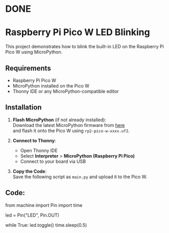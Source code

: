 # DONE
# Raspberry Pi Pico W LED Blinking

This project demonstrates how to blink the built-in LED on the Raspberry Pi Pico W using MicroPython.

## Requirements

- Raspberry Pi Pico W
- MicroPython installed on the Pico W
- Thonny IDE or any MicroPython-compatible editor

## Installation

1. **Flash MicroPython** (if not already installed):  
   Download the latest MicroPython firmware from [here](https://micropython.org/download/RPI_PICO_W/)  
   and flash it onto the Pico W using `rp2-pico-w-xxxx.uf2`.

2. **Connect to Thonny**:  
   - Open Thonny IDE  
   - Select **Interpreter** > **MicroPython (Raspberry Pi Pico)**  
   - Connect to your board via USB

3. **Copy the Code**:  
   Save the following script as `main.py` and upload it to the Pico W.

## Code:

from machine import Pin
import time

led = Pin("LED", Pin.OUT)

while True:
    led.toggle()
    time.sleep(0.5)
